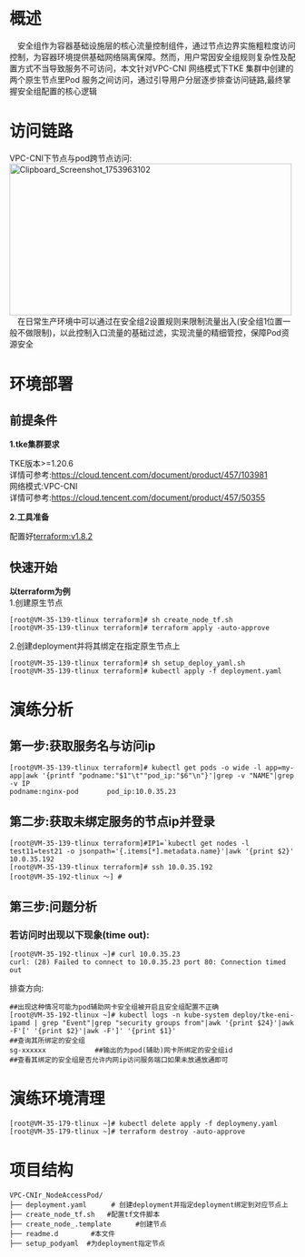 # 概述
&emsp;安全组作为容器基础设施层的核心流量控制组件，通过节点边界实施粗粒度访问控制，为容器环境提供基础网络隔离保障。然而，用户常因安全组规则复杂性及配置方式不当导致服务不可访问，本文针对VPC-CNI 网络模式下TKE 集群中创建的两个原生节点里Pod 服务之间访问，通过引导用户分层逐步排查访问链路,最终掌握安全组配置的核心逻辑


# 访问链路
VPC-CNI下节点与pod跨节点访问:<br>
[<img width="497" height="267" alt="Clipboard_Screenshot_1753963102" src="https://github.com/user-attachments/assets/88e5bb8e-0dc2-48e1-aeeb-6137c18c5e8c" />
](https://github.com/aliantli/sg_playbook_1/blob/96d2a354c77489bd326284f52b3b8f1dbee3c0b4/playbook/VPC-NodeAccessPod/image/flowchart2.md)
 <br>&emsp;在日常生产环境中可以通过在安全组2设置规则来限制流量出入(安全组1位置一般不做限制)，以此控制入口流量的基础过滤，实现流量的精细管控，保障Pod资源安全

# 环境部署
## 前提条件
**1.tke集群要求**

TKE版本>=1.20.6
<br>详情可参考:https://cloud.tencent.com/document/product/457/103981<br>
网络模式:VPC-CNI<br>
详情可参考:https://cloud.tencent.com/document/product/457/50355

**2.工具准备**

配置好[terraform:v1.8.2](https://developer.hashicorp.com/terraform)
## 快速开始
**以terraform为例**<br>
 1.创建原生节点
```
[root@VM-35-139-tlinux terraform]# sh create_node_tf.sh 
[root@VM-35-139-tlinux terraform]# terraform apply -auto-approve
```
 2.创建deployment并将其绑定在指定原生节点上
```
[root@VM-35-139-tlinux terraform]# sh setup_deploy_yaml.sh
[root@VM-35-139-tlinux terraform]# kubectl apply -f deployment.yaml
```

# 演练分析
## 第一步:获取服务名与访问ip
```
[root@VM-35-139-tlinux terraform]# kubectl get pods -o wide -l app=my-app|awk '{printf "podname:"$1"\t""pod_ip:"$6"\n"}'|grep -v "NAME"|grep -v IP
podname:nginx-pod       pod_ip:10.0.35.23
```
## 第二步:获取未绑定服务的节点ip并登录
```
[root@VM-35-139-tlinux terraform]#IP1=`kubectl get nodes -l test11=test21 -o jsonpath='{.items[*].metadata.name}'|awk '{print $2}'
10.0.35.192
[root@VM-35-139-tlinux terraform]# ssh 10.0.35.192
[root@VM-35-192-tlinux ～] #
```
## 第三步:问题分析
### 若访问时出现以下现象(time out):
```
[root@VM-35-192-tlinux ~]# curl 10.0.35.23
curl: (28) Failed to connect to 10.0.35.23 port 80: Connection timed out
```
排查方向:
```
##出现这种情况可能为pod辅助网卡安全组被开启且安全组配置不正确
[root@VM-35-192-tlinux ~]# kubectl logs -n kube-system deploy/tke-eni-ipamd | grep "Event"|grep "security groups from"|awk '{print $24}'|awk -F'[' '{print $2}'|awk -F']' '{print $1}'                            ##查询其所绑定的安全组
sg-xxxxxx            ##输出的为pod(辅助)网卡所绑定的安全组id
##查看其绑定的安全组是否允许内网ip访问服务端口如果未放通放通即可
```
# 演练环境清理
```
[root@VM-35-179-tlinux ~]# kubectl delete apply -f deploymeny.yaml
[root@VM-35-179-tlinux ~]# terraform destroy -auto-approve
```
# 项目结构
```
VPC-CNIr_NodeAccessPod/  
├── deployment.yaml      # 创建deployment并指定deployment绑定到对应节点上
├── create_node_tf.sh   #配置tf文件脚本
├── create_node_.template      #创建节点
├── readme.d        #本文件
├── setup_podyaml  #为deployment指定节点
```


